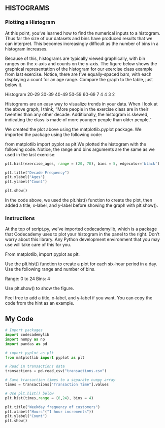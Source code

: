 ## HISTOGRAMS

### Plotting a Histogram

At this point, you’ve learned how to find the numerical inputs to a histogram. Thus far the size of our datasets and bins have produced results that we can interpret. This becomes increasingly difficult as the number of bins in a histogram increases.

Because of this, histograms are typically viewed graphically, with bin ranges on the x-axis and counts on the y-axis. The figure below shows the graphical representation of the histogram for our exercise class example from last exercise. Notice, there are five equally-spaced bars, with each displaying a count for an age range. Compare the graph to the table, just below it.

Histogram
20-29	30-39	40-49	50-59	60-69
7	4	4	3	2

Histograms are an easy way to visualize trends in your data. When I look at the above graph, I think, “More people in the exercise class are in their twenties than any other decade. Additionally, the histogram is skewed, indicating the class is made of more younger people than older people.”

We created the plot above using the matplotlib.pyplot package. We imported the package using the following code:

from matplotlib import pyplot as plt
We plotted the histogram with the following code. Notice, the range and bins arguments are the same as we used in the last exercise:
```python
plt.hist(exercise_ages, range = (20, 70), bins = 5, edgecolor='black')

plt.title("Decade Frequency")
plt.xlabel("Ages")
plt.ylabel("Count")

plt.show()
```
In the code above, we used the plt.hist() function to create the plot, then added a title, x-label, and y-label before showing the graph with plt.show().

### Instructions

At the top of script.py, we’ve imported codecademylib, which is a package that Codecademy uses to plot your histogram in the panel to the right. Don’t worry about this library. Any Python development environment that you may use will take care of this for you.

From matplotlib, import pyplot as plt.

Use the plt.hist() function to create a plot for each six-hour period in a day. Use the following range and number of bins.

Range: 0 to 24
Bins: 4

Use plt.show() to show the figure.

Feel free to add a title, x-label, and y-label if you want. You can copy the code from the hint as an example.

## My Code
```python
# Import packages
import codecademylib
import numpy as np
import pandas as pd

# import pyplot as plt
from matplotlib import pyplot as plt

# Read in transactions data
transactions = pd.read_csv("transactions.csv")

# Save transaction times to a separate numpy array
times = transactions["Transaction Time"].values

# Use plt.hist() below
plt.hist(times,range = (0,24), bins = 4)

plt.title("Weekday frequency of customers")
plt.xlabel("Hours"("1 hour increments"))
plt.ylabel("Count")
plt.show()
```
